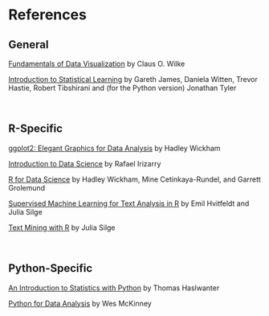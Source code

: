 # References  

## General

[Fundamentals of Data Visualization](https://clauswilke.com/dataviz/) by Claus O. Wilke  

[Introduction to Statistical Learning](https://www.statlearning.com/) by Gareth James, Daniela Witten, Trevor Hastie, Robert Tibshirani and (for the Python version) Jonathan Tyler  

<br> 

## R-Specific  

[ggplot2: Elegant Graphics for Data Analysis](https://ggplot2-book.org/) by Hadley Wickham  

[Introduction to Data Science](https://rafalab.dfci.harvard.edu/dsbook-part-1/) by Rafael Irizarry  

[R for Data Science](https://r4ds.hadley.nz/) by Hadley Wickham, Mine Cetinkaya-Rundel, and Garrett Grolemund  

[Supervised Machine Learning for Text Analysis in R](https://smltar.com/) by Emil Hvitfeldt and Julia Silge  

[Text Mining with R](https://www.tidytextmining.com/) by Julia Silge  

<br>

## Python-Specific  

[An Introduction to Statistics with Python](https://link.springer.com/book/10.1007/978-3-030-97371-1) by Thomas Haslwanter  

[Python for Data Analysis](https://wesmckinney.com/book/) by Wes McKinney  

